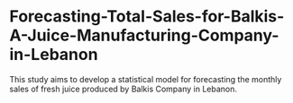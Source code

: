 # Forecasting-Total-Sales-for-Balkis-A-Juice-Manufacturing-Company-in-Lebanon
This study aims to develop a statistical model for forecasting the monthly sales of fresh juice produced by Balkis Company in Lebanon.
